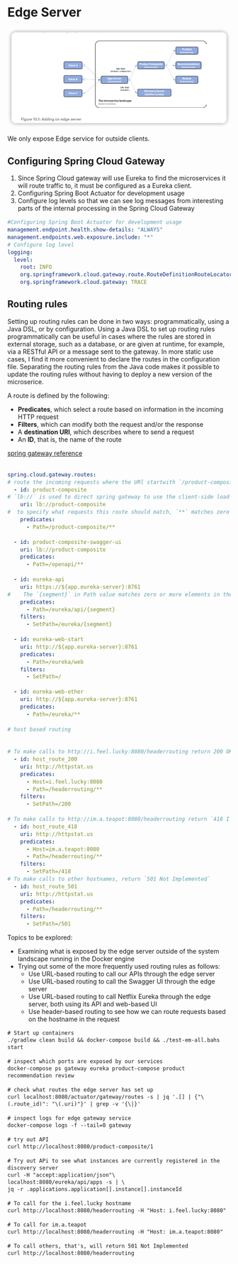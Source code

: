 # Edge Server

![img_11.png](img_11.png)

We only expose Edge service for outside clients.


## Configuring Spring Cloud Gateway 

1. Since Spring Cloud gateway will use Eureka to find the microservices it will route traffic to, it must be configured as a Eureka client.
2. Configuring Spring Boot Actuator for development usage
3. Configure log levels so that we can see log messages from interesting parts of the internal processing in the Spring Cloud Gateway

```yaml
#Configuring Spring Boot Actuator for development usage
management.endpoint.health.show-details: "ALWAYS"
management.endpoints.web.exposure.include: "*"
# Configure log level 
logging:
  level:
    root: INFO
    org.springframework.cloud.gateway.route.RouteDefinitionRouteLocator: INFO
    org.springframework.cloud.gateway: TRACE

```

## Routing rules

Setting up routing rules can be done in two ways: programmatically, using a Java DSL, or by configuration. Using a Java DSL to 
set up routing rules programmatically can be useful in cases where the rules are stored in external storage, such as a database,
or are given at runtime, for example, via a RESTful API or a message sent to the gateway. In more static use cases, I find it 
more convenient to declare the routes in the configuration file. Separating the routing rules from the Java code makes it possible
to update the routing rules without having to deploy a new version of the microserice.

A route is defined by the following:

* **Predicates**, which select a route based on information in the incoming HTTP request
* **Filters**, which can modify both the request and/or the response 
* A **destination URI**, which describes where to send a request 
* An **ID**, that is, the name of the route

[spring gateway reference](https://cloud.spring.io/spring-cloud-gateway/reference/html/)


```yaml

spring.cloud.gateway.routes:
# route the incoming requests where the URl startwith `/product-composite/` to product-composite service
  - id: product-composite
# `lb://` is used to direct spring gateway to use the client-side load balancer to look up the destination in the discovery service.
    uri: lb://product-composite
#  to specify what requests this route should match, `**` matches zero or more elements in the path 
    predicates:
      - Path=/product-composite/**

  - id: product-composite-swagger-ui
    uri: lb://product-composite
    predicates:
      - Path=/openapi/**
  
  - id: eureka-api
    uri: https://${app.eureka-server}:8761
#    The `{segment}` in Path value matches zero or more elements in the path and will be used to replace the `{segment}` in SetPath
    predicates:
      - Path=/eureka/api/{segment}
    filters:
      - SetPath=/eureka/{segment}
    
  - id: eureka-web-start
    uri: http://${app.eureka-server}:8761
    predicates:
      - Path=/eureka/web
    filters:
      - SetPath=/

  - id: eureka-web-other
    uri: http://${app.eureka-server}:8761
    predicates:
      - Path=/eureka/**

# host based routing 


# To make calls to http://i.feel.lucky:8080/headerrouting return 200 OK
  - id: host_route_200
    uri: http://httpstat.us
    predicates:
      - Host=i.feel.lucky:8080
      - Path=/headerrouting/**
    filters:
      - SetPath=/200

# To make calls to http://im.a.teapot:8080/headerrouting return `418 I'm a teapot`
  - id: host_route_418
    uri: http://httpstat.us
    predicates:
      - Host=im.a.teapot:8080
      - Path=/headerrouting/**
    filters:
      - SetPath=/418
# To make calls to other hostnames, return `501 Not Implemented`
  - id: host_route_501
    uri: http://httpstat.us
    predicates:
      - Path=/headerrouting/**
    filters:
      - SetPath=/501

```

Topics to be explored:

* Examining what is exposed by the edge server outside of the system landscape running in the Docker engine
* Trying out some of the more frequently used routing rules as follows:
    * Use URL-based routing to call our APIs through the edge server
    * Use URL-based routing to call the Swagger UI through the edge server
    * Use URL-based routing to call Netflix Eureka through the edge server, both using its API and web-based UI
    * Use header-based routing to see how we can route requests based on the hostname in the request

```shell
# Start up containers
./gradlew clean build && docker-compose build && ./test-em-all.bahs start 

# inspect which ports are exposed by our services
docker-compose ps gateway eureka product-compose product recommendation review

# check what routes the edge server has set up
curl localhost:8080/actuator/gateway/routes -s | jq '.[] | {"\(.route_id)": "\(.uri)"}' | grep -v '{\|}'

# inspect logs for edge gateway service 
docker-compose logs -f --tail=0 gateway

# try out API
curl http://localhost:8080/product-composite/1

# Try out APi to see what instances are currently registered in the discovery server
curl -H "accept:application/json"\ 
localhost:8080/eureka/api/apps -s | \
jq -r .applications.application[].instance[].instanceId

# To call for the i.feel.lucky hostname
curl http://localhost:8080/headerrouting -H "Host: i.feel.lucky:8080"

# To call for im.a.teapot
curl http://localhost:8080/headerrouting -H "Host: im.a.teapot:8080"

# To call others, that's, will return 501 Not Implemented
curl http://localhost:8080/headerrouting


```